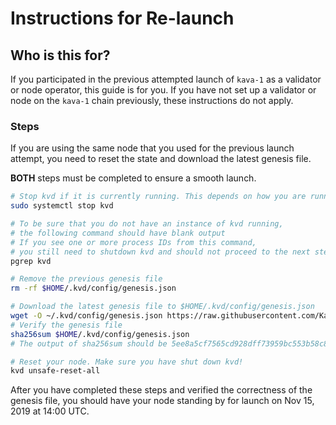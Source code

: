 # Instructions for Re-launch

## Who is this for?

If you participated in the previous attempted launch of `kava-1` as a validator or node operator, this guide is for you. If you have not set up a validator or node on the `kava-1` chain previously, these instructions do not apply.

### Steps

If you are using the same node that you used for the previous launch attempt, you need to reset the state and download the latest genesis file.

**BOTH** steps must be completed to ensure a smooth launch.

```sh
# Stop kvd if it is currently running. This depends on how you are running the kvd process. If using 'systemctl', then
sudo systemctl stop kvd

# To be sure that you do not have an instance of kvd running,
# the following command should have blank output
# If you see one or more process IDs from this command,
# you still need to shutdown kvd and should not proceed to the next steps
pgrep kvd

# Remove the previous genesis file
rm -rf $HOME/.kvd/config/genesis.json

# Download the latest genesis file to $HOME/.kvd/config/genesis.json
wget -O ~/.kvd/config/genesis.json https://raw.githubusercontent.com/Kava-Labs/launch/master/kava-2/genesis.json
# Verify the genesis file
sha256sum $HOME/.kvd/config/genesis.json
# The output of sha256sum should be 5ee8a5cf7565cd928dff73959bc553b58c864ae4f4cb5dc0d76c5c4c5857c9a0

# Reset your node. Make sure you have shut down kvd!
kvd unsafe-reset-all

```

After you have completed these steps and verified the correctness of the genesis file, you should have your node standing by for launch on Nov 15, 2019 at 14:00 UTC.
